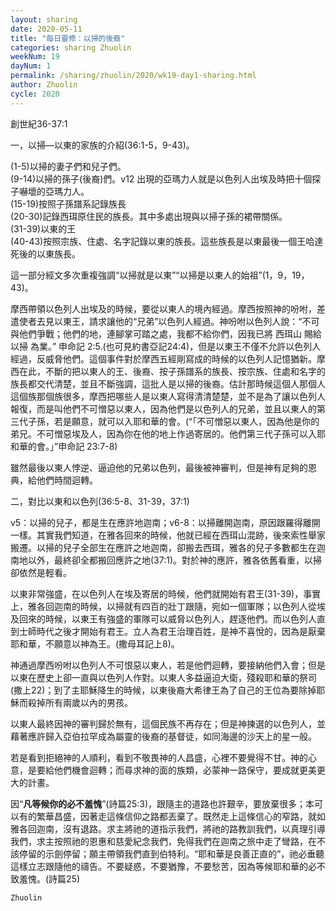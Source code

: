 ```yaml
---
layout: sharing
date: 2020-05-11
title: "每日靈修：以掃的後裔"
categories: sharing Zhuolin
weekNum: 19
dayNum: 1
permalink: /sharing/zhuolin/2020/wk19-day1-sharing.html
author: Zhuolin
cycle: 2020
---
```


創世紀36-37:1    

一，以掃—以東的家族的介紹(36:1-5，9-43)。  

(1-5)以掃的妻子們和兒子們。  
(9-14)以掃的孫子(後裔)們。v12 出現的亞瑪力人就是以色列人出埃及時把十個探子嚇壞的亞瑪力人。  
(15-19)按照子孫譜系記錄族長  
(20-30)記錄西珥原住民的族長。其中多處出現與以掃子孫的裙帶關係。  
(31-39)以東的王  
(40-43)按照宗族、住處、名字記錄以東的族長。這些族長是以東最後一個王哈達死後的以東族長。  

這一部分經文多次重複強調“以掃就是以東”“以掃是以東人的始祖”(1，9，19，43)。  

摩西帶領以色列人出埃及的時候，要從以東人的境內經過。摩西按照神的吩咐，差遣使者去見以東王，請求讓他的“兄弟”以色列人經過。神吩咐以色列人說：“不可與他們爭戰；他們的地，連腳掌可踏之處，我都不給你們，因我已將 西珥山 賜給 以掃 為業。” 申命記 2:5.(也可見約書亞記24:4)，但是以東王不僅不允許以色列人經過，反威脅他們。這個事件對於摩西五經剛寫成的時候的以色列人記憶猶新。摩西在此，不斷的把以東人的王、後裔、按子孫譜系的族長、按宗族、住處和名字的族長都交代清楚，並且不斷強調，這批人是以掃的後裔。估計那時候這個人那個人這個族那個族很多，摩西把哪些人是以東人寫得清清楚楚，並不是為了讓以色列人報復，而是叫他們不可憎惡以東人，因為他們是以色列人的兄弟，並且以東人的第三代子孫，若是願意，就可以入耶和華的會。(“「不可憎惡以東人，因為他是你的弟兄。不可憎惡埃及人，因為你在他的地上作過寄居的。他們第三代子孫可以入耶和華的會。」”申命記 23:7-8)  

雖然最後以東人悖逆、逼迫他的兄弟以色列，最後被神審判，但是神有足夠的恩典，給他們時間迴轉。  

二，對比以東和以色列(36:5-8、31-39，37:1)  

v5：以掃的兒子，都是生在應許地迦南；v6-8：以掃離開迦南，原因跟羅得離開一樣。其實我們知道，在雅各回來的時候，他就已經在西珥山混跡，後來索性舉家搬遷。以掃的兒子全部生在應許之地迦南，卻搬去西珥，雅各的兒子多數都生在迦南地以外，最終卻全都搬回應許之地(37:1)。對於神的應許，雅各依舊看重，以掃卻依然是輕看。  

以東非常強盛，在以色列人在埃及寄居的時候，他們就開始有君王(31-39)，事實上，雅各回迦南的時候，以掃就有四百的壯丁跟隨，宛如一個軍隊；以色列人從埃及回來的時候，以東王有強盛的軍隊可以威脅以色列人，趕逐他們。而以色列人直到士師時代之後才開始有君王。立人為君王治理百姓，是神不喜悅的，因為是厭棄耶和華，不願意以神為王。(撒母耳記上8)。  

神通過摩西吩咐以色列人不可恨惡以東人，若是他們迴轉，要接納他們入會；但是以東在歷史上卻一直與以色列人作對。以東人多益逼迫大衛，殘殺耶和華的祭司(撒上22)；到了主耶穌降生的時候，以東後裔大希律王為了自己的王位為要除掉耶穌而殺掉所有兩歲以內的男孩。  

以東人最終因神的審判歸於無有，這個民族不再存在；但是神揀選的以色列人，並藉著應許歸入亞伯拉罕成為屬靈的後裔的基督徒，如同海邊的沙天上的星一般。  

若是看到拒絕神的人順利，看到不敬畏神的人昌盛，心裡不要覺得不甘。神的心意，是要給他們機會迴轉；而尋求神的面的族類，必蒙神一路保守，要成就更美更大的計畫。  

因“**凡等候你的必不羞愧**”(詩篇25:3)，跟隨主的道路也許艱辛，要放棄很多；本可以有的繁華昌盛，因著走這條信仰之路都丟棄了。既然走上這條信心的窄路，就如雅各回迦南，沒有退路。求主將祂的道指示我們，將祂的路教訓我們，以真理引導我們，求主按照祂的恩惠和慈愛紀念我們，免得我們在迦南之旅中走了彎路，在不該停留的示劍停留；願主帶領我們直到伯特利。“耶和華是良善正直的”，祂必垂聽這樣立志跟隨他的禱告。不要疑惑，不要猶豫，不要愁苦，因為等候耶和華的必不致羞愧。(詩篇25)  

`Zhuolin`
